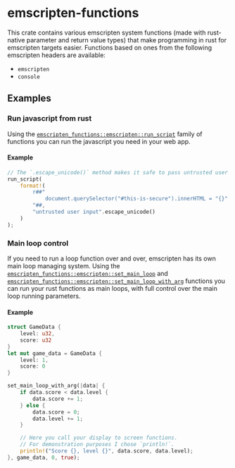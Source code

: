 # emscripten-functions

This crate contains various emscripten system functions (made with rust-native parameter and return value types) that make programming in rust for emscripten targets easier.
Functions based on ones from the following emscripten headers are available:
- `emscripten`
- `console`

## Examples

### Run javascript from rust

Using the [`emscripten_functions::emscripten::run_script`](src/emscripten.rs) family of functions you can run the javascript you need in your web app.

#### Example
```rust
// The `.escape_unicode()` method makes it safe to pass untrusted user input.
run_script(
    format!(
        r##"
            document.querySelector("#this-is-secure").innerHTML = "{}"
        "##, 
        "untrusted user input".escape_unicode()
    )
);
```

### Main loop control

If you need to run a loop function over and over, emscripten has its own main loop managing system.
Using the [`emscripten_functions::emscripten::set_main_loop`](src/emscripten.rs) and [`emscripten_functions::emscripten::set_main_loop_with_arg`](src/emscripten.rs) functions you can run your rust functions as main loops, with full control over the main loop running parameters.

#### Example
```rust
struct GameData {
    level: u32,
    score: u32
}
let mut game_data = GameData {
    level: 1,
    score: 0
}

set_main_loop_with_arg(|data| {
    if data.score < data.level {
        data.score += 1;
    } else {
        data.score = 0;
        data.level += 1;
    }

    // Here you call your display to screen functions.
    // For demonstration purposes I chose `println!`.
    println!("Score {}, level {}", data.score, data.level);
}, game_data, 0, true);
```
